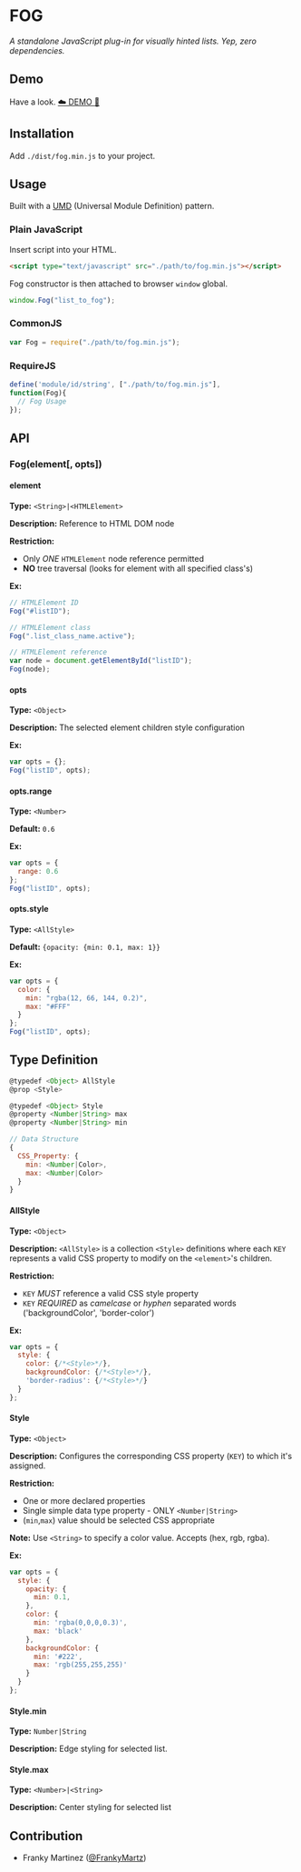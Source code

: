 # FOG
*A standalone JavaScript plug-in for visually hinted lists. Yep, zero dependencies.*

## Demo
Have a look. [:cloud: DEMO :flashlight:](http://nelsoncash.github.io/fog/)

## Installation
Add `./dist/fog.min.js` to your project.


## Usage
Built with a [UMD](https://github.com/umdjs/umd) (Universal Module Definition) pattern.
### Plain JavaScript
Insert script into your HTML.
```html
<script type="text/javascript" src="./path/to/fog.min.js"></script>
```
Fog constructor is then attached to browser `window` global.
```javascript
window.Fog("list_to_fog");
```

### CommonJS
```javascript
var Fog = require("./path/to/fog.min.js");
```

### RequireJS
```javascript
define('module/id/string', ["./path/to/fog.min.js"],
function(Fog){
  // Fog Usage
});
```


## API
### Fog(element[, opts])
#### element
**Type:** `<String>|<HTMLElement>`

**Description:** Reference to HTML DOM node

**Restriction:**
* Only *ONE* `HTMLElement` node reference permitted
* **NO** tree traversal (looks for element with all specified class's)

**Ex:**
```js
// HTMLElement ID
Fog("#listID");

// HTMLElement class
Fog(".list_class_name.active");

// HTMLElement reference
var node = document.getElementById("listID");
Fog(node);
```



#### opts
**Type:** `<Object>`

**Description:** The selected element children style configuration

**Ex:**
```js
var opts = {};
Fog("listID", opts);
```

#### opts.range
**Type:** `<Number>`

**Default:** `0.6`

**Ex:**
```js
var opts = {
  range: 0.6
};
Fog("listID", opts);
```

#### opts.style
**Type:** `<AllStyle>`

**Default:** `{opacity: {min: 0.1, max: 1}}`

**Ex:**
```js
var opts = {
  color: {
    min: "rgba(12, 66, 144, 0.2)",
    max: "#FFF"
  }
};
Fog("listID", opts);
```



## Type Definition
```js
@typedef <Object> AllStyle
@prop <Style> 

@typedef <Object> Style
@property <Number|String> max
@property <Number|String> min

// Data Structure
{
  CSS_Property: {
    min: <Number|Color>,
    max: <Number|Color>
  }
}
```

#### AllStyle
**Type:** `<Object>`

**Description:** `<AllStyle>` is a collection `<Style>` definitions where each
`KEY` represents a valid CSS property to modify on the `<element>`'s children.

**Restriction:**
* `KEY` *MUST* reference a valid CSS style property
* `KEY` *REQUIRED* as *camelcase* or *hyphen* separated words ('backgroundColor', 'border-color')


**Ex:**
```js
var opts = {
  style: {
    color: {/*<Style>*/},
    backgroundColor: {/*<Style>*/},
    'border-radius': {/*<Style>*/}
  }
};
```


#### Style
**Type:** `<Object>`

**Description:** Configures the corresponding CSS property (`KEY`) to which
it's assigned.

**Restriction:**
* One or more declared properties
* Single simple data type property - ONLY `<Number|String>`
* (`min`,`max`) value should be selected CSS appropriate

**Note:** Use `<String>` to specify a color value. Accepts (hex, rgb, rgba).

**Ex:**
```js
var opts = {
  style: {
    opacity: {
      min: 0.1,
    },
    color: {
      min: 'rgba(0,0,0,0.3)',
      max: 'black'
    },
    backgroundColor: {
      min: '#222',
      max: 'rgb(255,255,255)'
    }
  }
};
```

#### Style.min
**Type:** `Number|String`

**Description:** Edge styling for selected list.


#### Style.max
**Type:** `<Number>|<String>`

**Description:** Center styling for selected list


## Contribution
- Franky Martinez ([@FrankyMartz](http://twitter.com/frankymartz))
